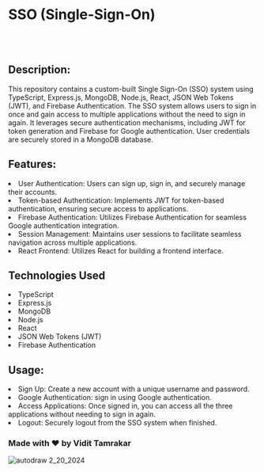
# SSO (Single-Sign-On)
<br>

<br>

## Description:
This repository contains a custom-built Single Sign-On (SSO) system using TypeScript, Express.js, MongoDB, Node.js, React, JSON Web Tokens (JWT), and Firebase Authentication. The SSO system allows users to sign in once and gain access to multiple applications without the need to sign in again. It leverages secure authentication mechanisms, including JWT for token generation and Firebase for Google authentication. User credentials are securely stored in a MongoDB database.

## Features:

<li>User Authentication: Users can sign up, sign in, and securely manage their accounts. </li>
<li>Token-based Authentication: Implements JWT for token-based authentication, ensuring secure access to applications.</li>
<li>Firebase Authentication: Utilizes Firebase Authentication for seamless Google authentication integration.</li>
<li>Session Management: Maintains user sessions to facilitate seamless navigation across multiple applications.</li>
<li>React Frontend: Utilizes React for building a  frontend interface.</li>

## Technologies Used
<li>TypeScript</li>
<li>Express.js</li>
<li>MongoDB</li>
<li>Node.js</li>
<li>React</li>
<li>JSON Web Tokens (JWT)</li>
<li>Firebase Authentication</li>




## Usage:
<li>Sign Up: Create a new account with a unique username and password.</li>
<li>Google Authentication:  sign in using Google authentication.</li>
<li>Access Applications: Once signed in, you can access all the three applications without needing to sign in again.</li>
<li>Logout: Securely logout from the SSO system when finished.</li>

### Made with ❤️ by Vidit Tamrakar

![autodraw 2_20_2024](https://github.com/Vidittamrakar21/SSO-single-sign-on-/assets/114985411/234ccd59-f8d1-47ac-938a-605e06f37d70)

